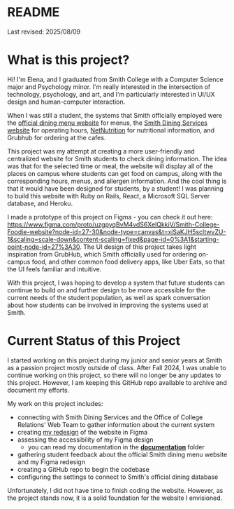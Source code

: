 # README

Last revised: 2025/08/09

# What is this project?

Hi! I'm Elena, and I graduated from Smith College with a Computer Science major and Psychology minor. I'm really interested in the intersection of technology, psychology, and art, and I'm particularly interested in UI/UX design and human-computer interaction.

When I was still a student, the systems that Smith officially employed were the [official dining menu website](https://www.smith.edu/diningservices/menu_poc/cbord_menus.php) for menus, the [Smith Dining Services website](https://www.smith.edu/your-campus/dining-menus/hours) for operating hours, [NetNutrition](https://cbweb.smith.edu/NetNutrition/1) for nutritional information, and Grubhub for ordering at the cafes.

This project was my attempt at creating a more user-friendly and centralized website for Smith students to check dining information. The idea was that for the selected time or meal, the website will display all of the places on campus where students can get food on campus, along with the corresponding hours, menus, and allergen information. And the cool thing is that it would have been designed for students, by a student! I was planning to build this website with Ruby on Rails, React, a Microsoft SQL Server database, and Heroku.

I made a prototype of this project on Figma - you can check it out here: https://www.figma.com/proto/uzgpyqBvM4vdS6XelQkkiV/Smith-College-Foodie-website?node-id=27-30&node-type=canvas&t=xiSaKJH5scltwvZU-1&scaling=scale-down&content-scaling=fixed&page-id=0%3A1&starting-point-node-id=27%3A30. The UI design of this project takes light inspiration from GrubHub, which Smith officially used for ordering on-campus food, and other common food delivery apps, like Uber Eats, so that the UI feels familiar and intuitive.

With this project, I was hoping to develop a system that future students can continue to build on and further design to be more accessible for the current needs of the student population, as well as spark conversation about how students can be involved in improving the systems used at Smith.


# Current Status of this Project

I started working on this project during my junior and senior years at Smith as a passion project mostly outside of class. After Fall 2024, I was unable to continue working on this project, so there will no longer be any updates to this project. However, I am keeping this GitHub repo available to archive and document my efforts. 

My work on this project includes:
* connecting with Smith Dining Services and the Office of College Relations' Web Team to gather information about the current system
* creating [my redesign](https://www.figma.com/proto/uzgpyqBvM4vdS6XelQkkiV/Smith-College-Foodie-website?node-id=27-30&node-type=canvas&t=xiSaKJH5scltwvZU-1&scaling=scale-down&content-scaling=fixed&page-id=0%3A1&starting-point-node-id=27%3A30) of the website in Figma
* assessing the accessibility of my Figma design
   * you can read my documentation in the [**documentation**](https://github.com/elenaywang/smithfoodie/tree/f53bf66095720fc17b4cf877680abea78f836a00/documentation) folder
* gathering student feedback about the official Smith dining menu website and my Figma redesign
* creating a GitHub repo to begin the codebase
* configuring the settings to connect to Smith's official dining database

Unfortunately, I did not have time to finish coding the website. However, as the project stands now, it is a solid foundation for the website I envisioned.